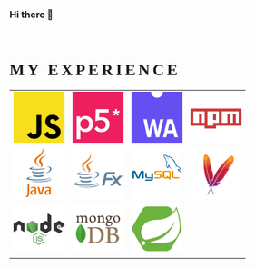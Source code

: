 ### Hi there 👋

<br>
<div>
<h1 style="font-family: Luminari, fantasy, 'Times New Roman'; letter-spacing: 5px;">MY EXPERIENCE</h1>
<table>
  <tr style="border: none">
    <td style="border: none"><a href="https://www.javascript.com"><img src="logo/js.png" width="90px" alt="JavaScript Logo"/><a/></td>
    <td style="border: none"><a href="https://p5js.org"><img src="logo/p5.png" width="90px" alt="p5.js Logo"/><a/></td>
    <td style="border: none"><a href="https://webassembly.org"><img src="logo/wa.png" width="90px" alt="WebAssembly Logo"/><a/></td>
    <td style="border: none"><a href="https://www.npmjs.com"><img src="logo/npm.png" width="90px" alt="npm Logo"/><a/></td>

  </tr>
  <tr style="border: none">
    <td style="border: none"><a href="https://www.java.com/tr/"><img src="logo/java.png" width="90px" alt="Java Logo"/><a/></td>
    <td style="border: none"><a href="https://openjfx.io"><img src="logo/jfx.png" width="90px" alt="Java Fx Logo"/><a/></td>
    <td style="border: none"><a href="https://www.mysql.com"><img src="logo/mysql.png" width="90px" alt="MySQL Logo"/><a/></td>
    <td style="border: none"><a href="https://maven.apache.org"><img src="logo/maven.png" width="90px" alt="Apache Maven Logo"/><a/></td>
  </tr>
  <tr>
    <td style="border: none"><a href="https://nodejs.org/en/"><img src="logo/node.png" width="90px" alt="Node.js Logo"/><a/></td>
    <td style="border: none"><a href="https://www.mongodb.com"><img src="logo/mongo.png" width="90px" alt="MongoDb Logo"/><a/></td>
    <td style="border: none"><a href="https://spring.io"><img src="logo/boot.png" width="90px" alt="Spring Boot Logo"/><a/></td>
  </tr>
</table>
</div>
<div style="block-size: border-box; height: 50px"></div>
